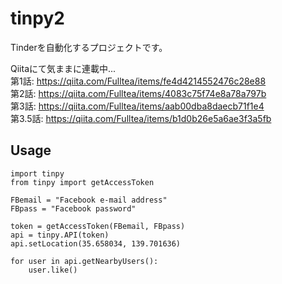 # tinpy2
Tinderを自動化するプロジェクトです。

Qiitaにて気ままに連載中...  
第1話: https://qiita.com/Fulltea/items/fe4d4214552476c28e88  
第2話: https://qiita.com/Fulltea/items/4083c75f74e8a78a797b  
第3話: https://qiita.com/Fulltea/items/aab00dba8daecb71f1e4  
第3.5話: https://qiita.com/Fulltea/items/b1d0b26e5a6ae3f3a5fb  

## Usage

```
import tinpy
from tinpy import getAccessToken

FBemail = "Facebook e-mail address"
FBpass = "Facebook password"

token = getAccessToken(FBemail, FBpass)
api = tinpy.API(token)
api.setLocation(35.658034, 139.701636)

for user in api.getNearbyUsers():
    user.like()
```
